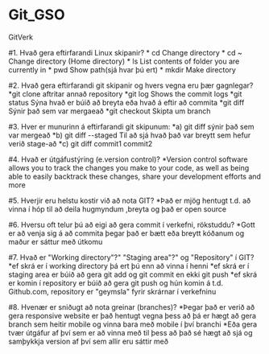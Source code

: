 # Git_GSO
GitVerk

#1. Hvað gera eftirfarandi Linux skipanir?
	* cd	Change directory
	* cd ~	Change directory (Home directory)
	* ls	List contents of folder you are currently in
	* pwd	Show path(sjá hvar þú ert)
	* mkdir	Make directory

#2. Hvað gera eftirfarandi git skipanir og hvers vegna eru þær gagnlegar?
	*git clone	aftritar annað repository
	*git log		Shows the commit logs
	*git status	Sýna hvað er búið að breyta eða hvað á eftir að commita
	*git diff		Sýnir það sem var mergaeað
	*git checkout	Skipta um branch

#3. Hver er munurinn á eftirfarandi git skipunum:
	*a) git diff 		sýnir það sem var mergeað
	*b) git diff --staged 	Til að sjá hvað það var breytt sem hefur verið stage-að
	*c) git diff commit1 commit2

#4. Hvað er útgáfustýring (e.version control)? 
	*Version control software allows you to track the changes you make to your code, as well as being able to easily backtrack these changes, share your development efforts and more

#5.	Hverjir eru helstu kostir við að nota GIT?
	*Það er mjög hentugt t.d. að vinna í hóp til að deila hugmyndum ,breyta og það er open source

#6.	Hversu oft telur þú að eigi að gera commit í verkefni, rökstuddu?
	*Gott er að venja sig á að commita þegar það er bætt eða breytt kóðanum og maður er sáttur með útkomu

#7.	Hvað er "Working directory"?" "Staging area"?" og "Repository" í GIT?
	*ef skrá er í working directory þá ert þú enn að vinna í henni
	*ef skrá er í staging area er búið að gera git add og git commit en ekki git push
	*ef skrá er komin í repository er búið að gera git push og hún komin á t.d. Github.com, repository er "geymsla" fyrir skrárnar í verkefninu


#8.	Hvenær er sniðugt að nota greinar (branches)? 
	*Þegar það er verið að gera responsive website er það hentugt vegna þess að þá er hægt að gera branch sem heitir mobile og vinna bara með mobile í því branchi
	*Eða gera tvær útgáfur af því sem er að vinna með til þess að það sé hægt að sjá og samþykkja version af því sem allir eru sáttir með
